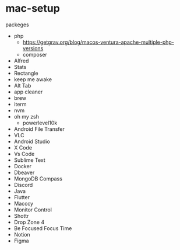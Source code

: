 # mac-setup

packeges
  - php
    - https://getgrav.org/blog/macos-ventura-apache-multiple-php-versions
    - composer
  - Alfred
  - Stats
  - Rectangle
  - keep me awake
  - Alt Tab
  - app cleaner
  - brew 
  - iterm
  - nvm
  - oh my zsh
    - powerlevel10k
  - Android File Transfer
  - VLC
  - Android Studio
  - X Code
  - Vs Code
  - Sublime Text
  - Docker
  - Dbeaver
  - MongoDB Compass
  - Discord
  - Java
  - Flutter
  - Macccy
  - Monitor Control
  - Shottr
  - Drop Zone 4
  - Be Focused Focus Time
  - Notion
  - Figma
  
